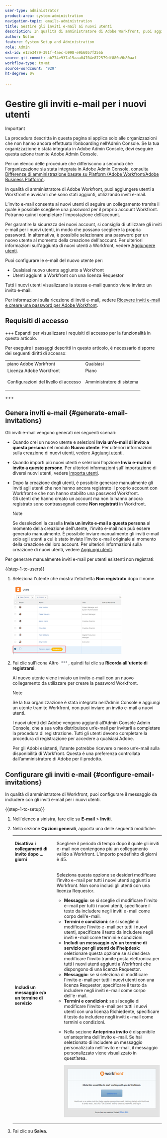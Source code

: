 ```yaml
---
user-type: administrator
product-area: system-administration
navigation-topic: emails-administration
title: Gestire gli inviti e-mail ai nuovi utenti
description: In qualità di amministratore di Adobe Workfront, puoi aggiungere utenti a Workfront e avvisarli che sono stati aggiunti, utilizzando inviti e-mail.
author: Nolan
feature: System Setup and Administration
role: Admin
exl-id: e13e3479-391f-4aec-b998-e9b6057f256b
source-git-commit: ab774e937a15aaa04704e872579df880a9b80aaf
workflow-type: tm+mt
source-wordcount: '929'
ht-degree: 0%

---
```


# Gestire gli inviti e-mail per i nuovi utenti

<!--
<p data-mc-conditions="QuicksilverOrClassic.Draft mode">*** DON'T DELETE, DRAFT OR HIDE THIS ARTICLE. IT IS LINKED TO THE PRODUCT, THROUGH THE CONTEXT SENSITIVE HELP LINKS. **</p>
-->

>[!IMPORTANT]
>
>La procedura descritta in questa pagina si applica solo alle organizzazioni che non hanno ancora effettuato l’onboarding nell’Admin Console. Se la tua organizzazione è stata integrata in Adobe Admin Console, devi eseguire questa azione tramite Adobe Admin Console.
>
>Per un elenco delle procedure che differiscono a seconda che l&#39;organizzazione sia stata integrata in Adobe Admin Console, consulta [Differenze di amministrazione basate su Platform (Adobe Workfront/Adobe Business Platform)](../../../administration-and-setup/get-started-wf-administration/actions-in-admin-console.md).

In qualità di amministratore di Adobe Workfront, puoi aggiungere utenti a Workfront e avvisarli che sono stati aggiunti, utilizzando inviti e-mail.

L’invito e-mail consente ai nuovi utenti di seguire un collegamento tramite il quale è possibile scegliere una password per il proprio account Workfront. Potranno quindi completare l’impostazione dell’account.

Per garantire la sicurezza dei nuovi account, si consiglia di utilizzare gli inviti e-mail per i nuovi utenti, in modo che possano scegliere la propria password. In alternativa, è possibile selezionare una password per un nuovo utente al momento della creazione dell&#39;account. Per ulteriori informazioni sull&#39;aggiunta di nuovi utenti a Workfront, vedere [Aggiungere utenti](../../../administration-and-setup/add-users/create-and-manage-users/add-users.md).

Puoi configurare le e-mail del nuovo utente per:

* Qualsiasi nuovo utente aggiunto a Workfront
* Utenti aggiunti a Workfront con una licenza Requestor

Tutti i nuovi utenti visualizzano la stessa e-mail quando viene inviato un invito e-mail.

Per informazioni sulla ricezione di inviti e-mail, vedere [Ricevere inviti e-mail e creare una password per Adobe Workfront](../../../workfront-basics/manage-your-account-and-profile/managing-your-workfront-account/receive-email-invitations.md).

## Requisiti di accesso

+++ Espandi per visualizzare i requisiti di accesso per la funzionalità in questo articolo.

Per eseguire i passaggi descritti in questo articolo, è necessario disporre dei seguenti diritti di accesso:

<table style="table-layout:auto"> 
 <col> 
 <col> 
 <tbody> 
  <tr> 
   <td role="rowheader">piano Adobe Workfront</td> 
   <td>Qualsiasi</td> 
  </tr> 
  <tr> 
   <td role="rowheader">Licenza Adobe Workfront</td> 
   <td>Piano</td> 
  </tr> 
  <tr> 
   <td role="rowheader">Configurazioni del livello di accesso</td> 
   <td> <p>Amministratore di sistema</p> </td> 
  </tr> 
 </tbody> 
</table>

+++

## Genera inviti e-mail {#generate-email-invitations}

Gli inviti e-mail vengono generati nei seguenti scenari:

* Quando crei un nuovo utente e selezioni **Invia un&#39;e-mail di invito a questa persona** nel modulo **Nuovo utente**. Per ulteriori informazioni sulla creazione di nuovi utenti, vedere [Aggiungi utenti](../../../administration-and-setup/add-users/create-and-manage-users/add-users.md).
* Quando importi più nuovi utenti e selezioni l&#39;opzione **Invia e-mail di invito a queste persone**. Per ulteriori informazioni sull&#39;importazione di diversi nuovi utenti, vedere [Importa utenti](../../../administration-and-setup/add-users/create-and-manage-users/import-users.md).
* Dopo la creazione degli utenti, è possibile generare manualmente gli inviti agli utenti che non hanno ancora registrato il proprio account con Workfront e che non hanno stabilito una password Workfront.\
  Gli utenti che hanno creato un account ma non lo hanno ancora registrato sono contrassegnati come **Non registrati** in Workfront.

  >[!NOTE]
  >
  >Se deselezioni la casella **Invia un invito e-mail a questa persona** al momento della creazione dell&#39;utente, l&#39;invito e-mail non può essere generato manualmente. È possibile inviare manualmente gli inviti e-mail solo agli utenti a cui è stato inviato l’invito e-mail originale al momento della creazione del loro account. Per ulteriori informazioni sulla creazione di nuovi utenti, vedere [Aggiungi utenti](../../../administration-and-setup/add-users/create-and-manage-users/add-users.md).

Per generare manualmente inviti e-mail per utenti esistenti non registrati:

{{step-1-to-users}}

1. Seleziona l&#39;utente che mostra l&#39;etichetta **Non registrato** dopo il nome.

   ![](assets/unreg-user-qs-350x221.png)

1. Fai clic sull&#39;icona Altro ![](assets/more-icon.png), quindi fai clic su **Ricorda all&#39;utente di registrarsi**.

   Al nuovo utente viene inviato un invito e-mail con un nuovo collegamento da utilizzare per creare la password Workfront.

   >[!NOTE]
   >
   >Se la tua organizzazione è stata integrata nell’Admin Console e aggiungi un utente tramite Workfront, non puoi inviare un invito e-mail a nuovi utenti.
   >
   >I nuovi utenti dell’Adobe vengono aggiunti all’Admin Console Admin Console, che a sua volta distribuisce un’e-mail per invitarli a completare la procedura di registrazione. Tutti gli utenti devono completare la procedura di registrazione per accedere a qualsiasi Adobe.
   >
   >Per gli Adobi esistenti, l’utente potrebbe ricevere o meno un’e-mail sulla disponibilità di Workfront. Questa è una preferenza controllata dall’amministratore di Adobe per il prodotto.

## Configurare gli inviti e-mail {#configure-email-invitations}

In qualità di amministratore di Workfront, puoi configurare il messaggio da includere con gli inviti e-mail per i nuovi utenti.

{{step-1-to-setup}}

1. Nell&#39;elenco a sinistra, fare clic su **E-mail** > **Inviti**.

1. Nella sezione **Opzioni generali**, apporta una delle seguenti modifiche:

   <table style="table-layout:auto"> 
    <col> 
    <col> 
    <tbody> 
     <tr> 
      <td role="rowheader"><strong>Disattiva i collegamenti di invito dopo ... giorni</strong> </td> 
      <td> <p>Scegliere il periodo di tempo dopo il quale gli inviti e-mail non contengono più un collegamento valido a Workfront. L'importo predefinito di giorni è 45.</p> </td> 
     </tr> 
     <tr> 
      <td role="rowheader"><strong>Includi un messaggio e/o un termine di servizio</strong> </td> 
      <td> <p>Seleziona questa opzione se desideri modificare l’invito e-mail per tutti i nuovi utenti aggiunti a Workfront. Non sono inclusi gli utenti con una licenza Requestor.</p> 
       <ul> 
        <li><strong>Messaggio</strong>: se si sceglie di modificare l'invito e-mail per tutti i nuovi utenti, specificare il testo da includere negli inviti e-mail come corpo dell'e-mail.</li> 
        <li><strong>Termini e condizioni</strong>: se si sceglie di modificare l'invito e-mail per tutti i nuovi utenti, specificare il testo da includere negli inviti e-mail come termini e condizioni.<br></li> 
        <li><strong>Includi un messaggio e/o un termine di servizio per gli utenti dell'helpdesk</strong>: selezionare questa opzione se si desidera modificare l'invito tramite posta elettronica per tutti i nuovi utenti aggiunti a Workfront che dispongono di una licenza Requestor.</li> 
        <li><strong>Messaggio</strong>: se si seleziona di modificare l'invito e-mail per tutti i nuovi utenti con una licenza Requestor, specificare il testo da includere negli inviti e-mail come corpo dell'e-mail.</li> 
        <li><strong>Termini e condizioni</strong>: se si sceglie di modificare l'invito e-mail per tutti i nuovi utenti con una licenza Richiedente, specificare il testo da includere negli inviti e-mail come termini e condizioni.<br></li> 
        <li> <p>Nella sezione <strong>Anteprima invito</strong> è disponibile un'anteprima dell'invito e-mail. Se hai selezionato di includere un messaggio personalizzato nell’invito e-mail, il messaggio personalizzato viene visualizzato in quest’area.</p> <p> <img src="assets/email-invitation-for-all-users-preview-qs-350x190.png" style="width: 350;height: 190;"> </p> </li> 
       </ul> </td> 
     </tr> 
    </tbody> 
   </table>

1. Fai clic su **Salva**.
